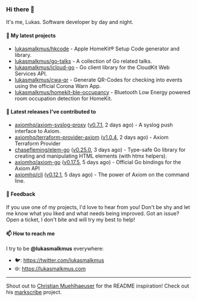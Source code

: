 ### Hi there 👋

It's me, Lukas. Software developer by day and night.

#### 🌱 My latest projects

- [lukasmalkmus/hkcode](https://github.com/lukasmalkmus/hkcode) - Apple HomeKit® Setup Code generator and library.
- [lukasmalkmus/go-talks](https://github.com/lukasmalkmus/go-talks) - A collection of Go related talks.
- [lukasmalkmus/icloud-go](https://github.com/lukasmalkmus/icloud-go) - Go client library for the CloudKit Web Services API.
- [lukasmalkmus/cwa-qr](https://github.com/lukasmalkmus/cwa-qr) - Generate QR-Codes for checking into events using the official Corona Warn App.
- [lukasmalkmus/homekit-ble-occupancy](https://github.com/lukasmalkmus/homekit-ble-occupancy) - Bluetooth Low Energy powered room occupation detection for HomeKit.

#### 🔭 Latest releases I've contributed to

- [axiomhq/axiom-syslog-proxy](https://github.com/axiomhq/axiom-syslog-proxy) ([v0.7.1](https://github.com/axiomhq/axiom-syslog-proxy/releases/tag/v0.7.1), 2 days ago) - A syslog push interface to Axiom.
- [axiomhq/terraform-provider-axiom](https://github.com/axiomhq/terraform-provider-axiom) ([v1.0.4](https://github.com/axiomhq/terraform-provider-axiom/releases/tag/v1.0.4), 2 days ago) - Axiom Terraform Provider
- [chasefleming/elem-go](https://github.com/chasefleming/elem-go) ([v0.25.0](https://github.com/chasefleming/elem-go/releases/tag/v0.25.0), 3 days ago) - Type-safe Go library for creating and manipulating HTML elements (with htmx helpers).
- [axiomhq/axiom-go](https://github.com/axiomhq/axiom-go) ([v0.17.5](https://github.com/axiomhq/axiom-go/releases/tag/v0.17.5), 5 days ago) - Official Go bindings for the Axiom API
- [axiomhq/cli](https://github.com/axiomhq/cli) ([v0.12.1](https://github.com/axiomhq/cli/releases/tag/v0.12.1), 5 days ago) - The power of Axiom on the command line.

#### 💬 Feedback

If you use one of my projects, I'd love to hear from you! Don't be shy and let
me know what you liked and what needs being improved. Got an issue? Open a
ticket, I don't bite and will try my best to help!

#### 📫 How to reach me

I try to be **@lukasmalkmus** everywhere:

- 🐦: https://twitter.com/lukasmalkmus
- 🌐: https://lukasmalkmus.com

---

Shout out to [Christian Muehlhaeuser](https://github.com/muesli) for the README
inspiration! Check out his [markscribe](https://github.com/muesli/markscribe)
project.

